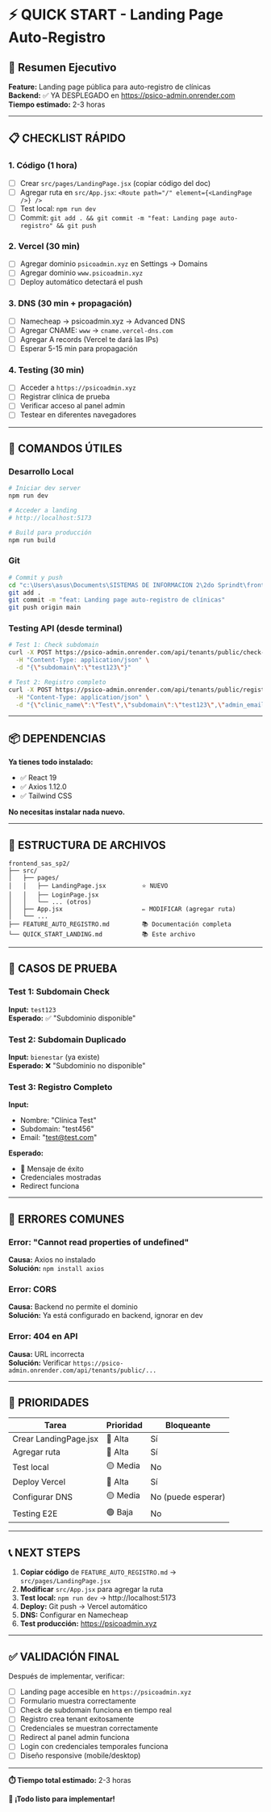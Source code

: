 # ⚡ QUICK START - Landing Page Auto-Registro

## 🎯 Resumen Ejecutivo

**Feature:** Landing page pública para auto-registro de clínicas  
**Backend:** ✅ YA DESPLEGADO en https://psico-admin.onrender.com  
**Tiempo estimado:** 2-3 horas  

---

## 📋 CHECKLIST RÁPIDO

### 1. Código (1 hora)
- [ ] Crear `src/pages/LandingPage.jsx` (copiar código del doc)
- [ ] Agregar ruta en `src/App.jsx`: `<Route path="/" element={<LandingPage />} />`
- [ ] Test local: `npm run dev`
- [ ] Commit: `git add . && git commit -m "feat: Landing page auto-registro" && git push`

### 2. Vercel (30 min)
- [ ] Agregar dominio `psicoadmin.xyz` en Settings → Domains
- [ ] Agregar dominio `www.psicoadmin.xyz`
- [ ] Deploy automático detectará el push

### 3. DNS (30 min + propagación)
- [ ] Namecheap → psicoadmin.xyz → Advanced DNS
- [ ] Agregar CNAME: `www` → `cname.vercel-dns.com`
- [ ] Agregar A records (Vercel te dará las IPs)
- [ ] Esperar 5-15 min para propagación

### 4. Testing (30 min)
- [ ] Acceder a `https://psicoadmin.xyz`
- [ ] Registrar clínica de prueba
- [ ] Verificar acceso al panel admin
- [ ] Testear en diferentes navegadores

---

## 🚀 COMANDOS ÚTILES

### Desarrollo Local
```bash
# Iniciar dev server
npm run dev

# Acceder a landing
# http://localhost:5173

# Build para producción
npm run build
```

### Git
```bash
# Commit y push
cd "c:\Users\asus\Documents\SISTEMAS DE INFORMACION 2\2do Sprindt\frontend_sas_sp2"
git add .
git commit -m "feat: Landing page auto-registro de clínicas"
git push origin main
```

### Testing API (desde terminal)
```bash
# Test 1: Check subdomain
curl -X POST https://psico-admin.onrender.com/api/tenants/public/check-subdomain/ \
  -H "Content-Type: application/json" \
  -d "{\"subdomain\":\"test123\"}"

# Test 2: Registro completo
curl -X POST https://psico-admin.onrender.com/api/tenants/public/register/ \
  -H "Content-Type: application/json" \
  -d "{\"clinic_name\":\"Test\",\"subdomain\":\"test123\",\"admin_email\":\"test@test.com\"}"
```

---

## 📦 DEPENDENCIAS

**Ya tienes todo instalado:**
- ✅ React 19
- ✅ Axios 1.12.0
- ✅ Tailwind CSS

**No necesitas instalar nada nuevo.**

---

## 🎨 ESTRUCTURA DE ARCHIVOS

```
frontend_sas_sp2/
├── src/
│   ├── pages/
│   │   ├── LandingPage.jsx          ⭐ NUEVO
│   │   ├── LoginPage.jsx
│   │   └── ... (otros)
│   ├── App.jsx                      ✏️ MODIFICAR (agregar ruta)
│   └── ...
├── FEATURE_AUTO_REGISTRO.md         📚 Documentación completa
└── QUICK_START_LANDING.md           📚 Este archivo
```

---

## 🧪 CASOS DE PRUEBA

### Test 1: Subdomain Check
**Input:** `test123`  
**Esperado:** ✅ "Subdominio disponible"

### Test 2: Subdomain Duplicado
**Input:** `bienestar` (ya existe)  
**Esperado:** ❌ "Subdominio no disponible"

### Test 3: Registro Completo
**Input:**
- Nombre: "Clínica Test"
- Subdomain: "test456"
- Email: "test@test.com"

**Esperado:**
- 🎉 Mensaje de éxito
- Credenciales mostradas
- Redirect funciona

---

## 🐛 ERRORES COMUNES

### Error: "Cannot read properties of undefined"
**Causa:** Axios no instalado  
**Solución:** `npm install axios`

### Error: CORS
**Causa:** Backend no permite el dominio  
**Solución:** Ya está configurado en backend, ignorar en dev

### Error: 404 en API
**Causa:** URL incorrecta  
**Solución:** Verificar `https://psico-admin.onrender.com/api/tenants/public/...`

---

## 🎯 PRIORIDADES

| Tarea | Prioridad | Bloqueante |
|-------|-----------|------------|
| Crear LandingPage.jsx | 🔴 Alta | Sí |
| Agregar ruta | 🔴 Alta | Sí |
| Test local | 🟡 Media | No |
| Deploy Vercel | 🔴 Alta | Sí |
| Configurar DNS | 🟡 Media | No (puede esperar) |
| Testing E2E | 🟢 Baja | No |

---

## 📞 NEXT STEPS

1. **Copiar código** de `FEATURE_AUTO_REGISTRO.md` → `src/pages/LandingPage.jsx`
2. **Modificar** `src/App.jsx` para agregar la ruta
3. **Test local:** `npm run dev` → http://localhost:5173
4. **Deploy:** Git push → Vercel automático
5. **DNS:** Configurar en Namecheap
6. **Test producción:** https://psicoadmin.xyz

---

## ✅ VALIDACIÓN FINAL

Después de implementar, verificar:

- [ ] Landing page accesible en `https://psicoadmin.xyz`
- [ ] Formulario muestra correctamente
- [ ] Check de subdomain funciona en tiempo real
- [ ] Registro crea tenant exitosamente
- [ ] Credenciales se muestran correctamente
- [ ] Redirect al panel admin funciona
- [ ] Login con credenciales temporales funciona
- [ ] Diseño responsive (mobile/desktop)

---

**⏱️ Tiempo total estimado:** 2-3 horas

**🚀 ¡Todo listo para implementar!**
